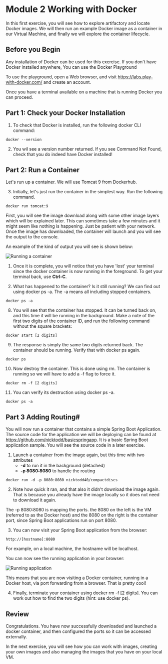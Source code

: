 # Module 2 Working with Docker
In this first exercise, you will see how to explore artifactory and locate Docker images. We will then run an example Docker image as a container in our Virtual Machine, and finally we will explore the container lifecycle.

## Before you Begin
Any installation of Docker can be used for this exercise. If you don't have Docker installed anywhere, You can use the Docker Playground

To use the playground, open a Web browser, and visit https://labs.play-with-docker.com/ and create an account. 

Once you have a terminal available on a machine that is running Docker you can proceed.

## Part 1: Check your Docker Installation

1. To check that Docker is installed, run the following docker CLI command:

```docker --version ```

2. You wil see a version number returned. If you see Command Not Found, check that you do indeed have Docker installed!
   
## Part 2: Run a Container

Let's run up a container. We will use Tomcat 9 from Dockerhub.

3. Initially, let's just run the container in the simplest way. Run the following command.

 ```docker run tomcat:9 ```

First, you will see the image download along with some other image layers which will be explained later. This can sometimes take a few minutes and it might seem like nothing is happening. Just be patient with your network. Once the image has downloaded, the container will launch and you will see the output to the console.

An example of the kind of output you will see is shown below:

![Running a container](img/docker-run.png)

1. Once it is complete, you will notice that you have 'lost' your terminal since the docker container is now running in the foreground. To get your terminal back, use **Ctrl-C**.
    
2. What has happened to the container? Is it still running? We can find out using docker ps -a. The -a means all including stopped containers.

```docker ps -a```

8. You will see that the container has stopped. It can be turned back on, and this time it will be running in the background. Make a note of the first two digits of the container ID, and run the following command without the square brackets:

```docker start [2 digits]```

9. The response is simply the same two digits returned back. The container should be running. Verify that with docker ps again.

```docker ps```


10. Now destroy the container. This is done using rm. The container is running so we will have to add a -f flag to force it.

```docker rm -f [2 digits]```

11. You can verify its destruction using docker ps -a.

```docker ps -a```

## Part 3 Adding Routing#

You will now run a container that contains a simple Spring Boot Application. The source code for the application we will be deploying can be found at https://github.com/nicktodd/basicspringapp. It is a basic Spring Boot application sample. You will see the source code in a later exercise.

1. Launch a container from the image again, but this time with two attributes
   - **-d** to run it in the background (detached)
   - **-p 8080:8080** to handle the routing

 ```docker run -d -p 8080:8080 nicktodd40/compactdiscs ```

 2. Note how quick it ran, and that also it didn't download the image again. That is because you already have the image locally so it does not need to download it again.

The -p 8080:8080 is mapping the ports. the 8080 on the left is the VM (referred to as the Docker host) and the 8080 on the right is the container port, since Spring Boot applications run on port 8080.

3. You can now visit your Spring Boot application from the browser:

```http://[hostname]:8080```

For example, on a local machine, the hostname will be localhost.

You can now see the running application in your browser:

![Running application](img/cds-webpage.png)

This means that you are now visiting a Docker container, running in a Docker host, via port forwarding from a browser. That is pretty cool!


4. Finally, terminate your container using docker rm -f [2 digits]. You can work out how to find the two digits (hint: use docker ps).


## Review
Congratulations. You have now successfully  downloaded and launched a docker container, and then configured the ports so it can be accessed externally. 

In the next exercise, you will see how you can work with images, creating your own images and also managing the images that you have on your local VM.

